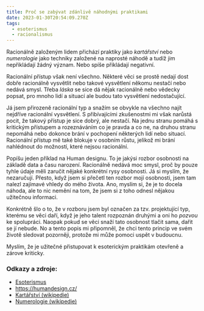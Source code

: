 ```yaml
---
title: Proč se zabývat zdánlivě náhodnými praktikami
date: 2023-01-30T20:54:09.270Z
tags:
  - esoterismus
  - racionalismus
---
```

Racionálně založeným lidem přichází praktiky jako *kartářství* nebo *numerologie* jako techniky založené na naprosté náhodě a tudíž jim nepřikládají žádný význam. Nebo spíše přikládají negativní.

Racionální přístup však není všechno. Některé věci se prostě nedají dost dobře racionálně vysvětlit nebo takové vysvětlení někomu nestačí nebo nedává smysl. Třeba *láska* se sice dá nějak racionálně nebo vědecky popsat, pro mnoho lidí a situací ale budou tato vysvětlení nedostačující.

Já jsem přirozeně racionální typ a snažím se obvykle na všechno najít nejdříve racionální vysvětlení. S přibívajícími zkušenostmi mi však narůstá pocit, že takový přístup je sice dobrý, ale nestačí. Na jednu stranu pomáhá s kritickým přístupem a rozeznáváním co je pravda a co ne, na druhou stranu nepomáhá nebo dokonce brání v pochopení některých lidí nebo situací. Racionální přístup mě také blokuje v osobním růstu, jelikož mi brání nahlédnout do možností, které nejsou racionální.

Popíšu jeden příklad na Human designu. To je jakýsi rozbor osobnosti na základě data a času narození. Racionálně nedává moc smysl, proč by pouze tyhle údaje měli zaručit nějaké konkrétní rysy osobnosti. Já si myslím, že nezaručují. Přesto, když jsem si přečetl ten rozbor mojí osobnosti, jsem tam nalezl zajímavé vhledy do mého života. Ano, myslím si, že je to docela náhoda, ale to nic nemění na tom, že jsem si z toho odnesl nějakou užitečnou informaci.

Konkrétně šlo o to, že v rozboru jsem byl označen za tzv. projektující typ, kterému se věci daří, když je jeho talent rozpoznán druhými a oni ho *pozvou* ke spolupráci. Naopak pokud se věci snaží tato osobnost tlačit sama, dařit se jí nebude. No a tento popis mi připomněl, že chci tento princip ve svém životě sledovat pozorněji, protože mi může pomoci uspět v budoucnu.

Myslím, že je užitečné přistupovat k esoterickým praktikám otevřeně a zárove kriticky.

### Odkazy a zdroje:

* [Esoterismus](https://cs.wikipedia.org/wiki/Esoterismus)
* https://humandesign.cz/
* [Kartářství (wikipedie)](https://cs.wikipedia.org/wiki/Kart%C3%A1%C5%99stv%C3%AD)
* [Numerologie (wikipedie)](https://cs.wikipedia.org/wiki/Numerologie)